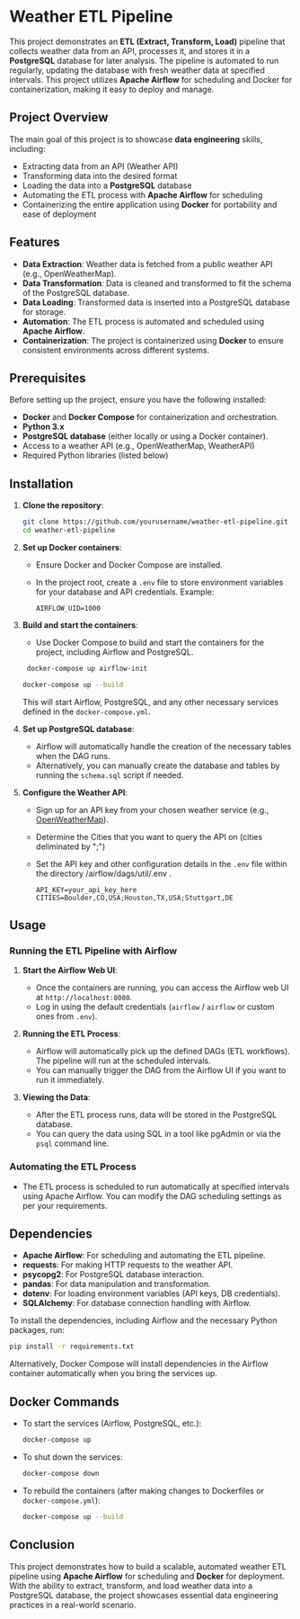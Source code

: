 # Weather ETL Pipeline

This project demonstrates an **ETL (Extract, Transform, Load)** pipeline that collects weather data from an API, processes it, and stores it in a **PostgreSQL** database for later analysis. The pipeline is automated to run regularly, updating the database with fresh weather data at specified intervals. This project utilizes **Apache Airflow** for scheduling and Docker for containerization, making it easy to deploy and manage.

## Project Overview

The main goal of this project is to showcase **data engineering** skills, including:
- Extracting data from an API (Weather API)
- Transforming data into the desired format
- Loading the data into a **PostgreSQL** database
- Automating the ETL process with **Apache Airflow** for scheduling
- Containerizing the entire application using **Docker** for portability and ease of deployment

## Features
- **Data Extraction**: Weather data is fetched from a public weather API (e.g., OpenWeatherMap).
- **Data Transformation**: Data is cleaned and transformed to fit the schema of the PostgreSQL database.
- **Data Loading**: Transformed data is inserted into a PostgreSQL database for storage.
- **Automation**: The ETL process is automated and scheduled using **Apache Airflow**.
- **Containerization**: The project is containerized using **Docker** to ensure consistent environments across different systems.

## Prerequisites

Before setting up the project, ensure you have the following installed:
- **Docker** and **Docker Compose** for containerization and orchestration.
- **Python 3.x**
- **PostgreSQL database** (either locally or using a Docker container).
- Access to a weather API (e.g., OpenWeatherMap, WeatherAPI)
- Required Python libraries (listed below)

## Installation

1. **Clone the repository**:
   ```bash
   git clone https://github.com/yourusername/weather-etl-pipeline.git
   cd weather-etl-pipeline
   ```

2. **Set up Docker containers**:
   - Ensure Docker and Docker Compose are installed.
   - In the project root, create a `.env` file to store environment variables for your database and API credentials. Example:

     ```env
     AIRFLOW_UID=1000
     ```

3. **Build and start the containers**:
   - Use Docker Compose to build and start the containers for the project, including Airflow and PostgreSQL.

    ```bash
     docker-compose up airflow-init
     ```
   
     ```bash
     docker-compose up --build
     ```

   This will start Airflow, PostgreSQL, and any other necessary services defined in the `docker-compose.yml`.

4. **Set up PostgreSQL database**:
   - Airflow will automatically handle the creation of the necessary tables when the DAG runs.
   - Alternatively, you can manually create the database and tables by running the `schema.sql` script if needed.

5. **Configure the Weather API**:
   - Sign up for an API key from your chosen weather service (e.g., [OpenWeatherMap](https://openweathermap.org/)).
   - Determine the Cities that you want to query the API on (cities deliminated by ";")
   - Set the API key and other configuration details in the `.env` file within the directory /airflow/dags/util/.env .

       ```env
     API_KEY=your_api_key_here
     CITIES=Boulder,CO,USA;Houston,TX,USA;Stuttgart,DE  
     ```

## Usage

### Running the ETL Pipeline with Airflow

1. **Start the Airflow Web UI**:
   - Once the containers are running, you can access the Airflow web UI at `http://localhost:8080`.
   - Log in using the default credentials (`airflow` / `airflow` or custom ones from `.env`).

2. **Running the ETL Process**:
   - Airflow will automatically pick up the defined DAGs (ETL workflows). The pipeline will run at the scheduled intervals.
   - You can manually trigger the DAG from the Airflow UI if you want to run it immediately.

3. **Viewing the Data**:
   - After the ETL process runs, data will be stored in the PostgreSQL database.
   - You can query the data using SQL in a tool like pgAdmin or via the `psql` command line.

### Automating the ETL Process
- The ETL process is scheduled to run automatically at specified intervals using Apache Airflow. You can modify the DAG scheduling settings as per your requirements.

## Dependencies

- **Apache Airflow**: For scheduling and automating the ETL pipeline.
- **requests**: For making HTTP requests to the weather API.
- **psycopg2**: For PostgreSQL database interaction.
- **pandas**: For data manipulation and transformation.
- **dotenv**: For loading environment variables (API keys, DB credentials).
- **SQLAlchemy**: For database connection handling with Airflow.

To install the dependencies, including Airflow and the necessary Python packages, run:

```bash
pip install -r requirements.txt
```

Alternatively, Docker Compose will install dependencies in the Airflow container automatically when you bring the services up.

## Docker Commands

- To start the services (Airflow, PostgreSQL, etc.):

  ```bash
  docker-compose up
  ```

- To shut down the services:

  ```bash
  docker-compose down
  ```

- To rebuild the containers (after making changes to Dockerfiles or `docker-compose.yml`):

  ```bash
  docker-compose up --build
  ```

## Conclusion

This project demonstrates how to build a scalable, automated weather ETL pipeline using **Apache Airflow** for scheduling and **Docker** for deployment. With the ability to extract, transform, and load weather data into a PostgreSQL database, the project showcases essential data engineering practices in a real-world scenario.

